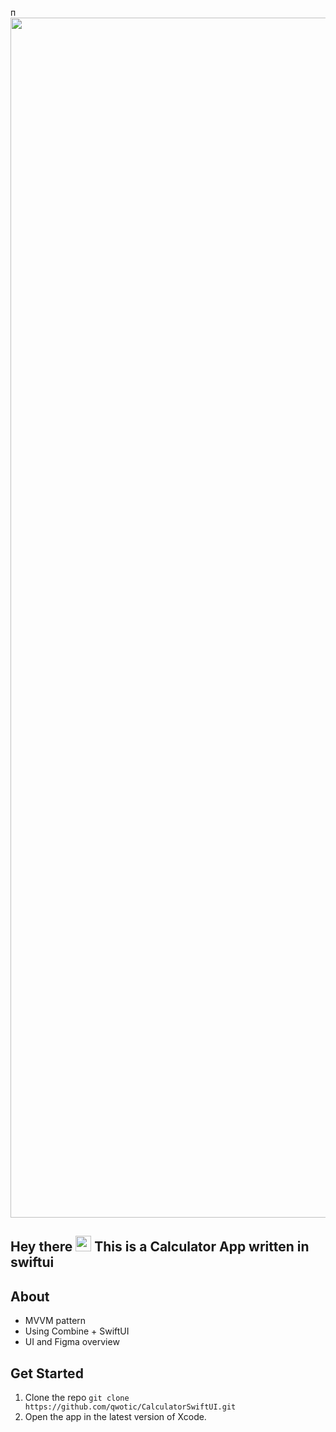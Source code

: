 п<img width="1920" alt="" src="https://user-images.githubusercontent.com/96487423/212525544-f433a98a-1722-4408-9bf6-6d59819dda02.png">
<br>


## Hey there <img src="https://media.giphy.com/media/hvRJCLFzcasrR4ia7z/giphy.gif" width="25px"> This is a Calculator App written in swiftui

## About
* MVVM pattern
* Using Combine + SwiftUI
* UI and Figma overview

## Get Started

1. Clone the repo `git clone https://github.com/qwotic/CalculatorSwiftUI.git`
2. Open the app in the latest version of Xcode.
